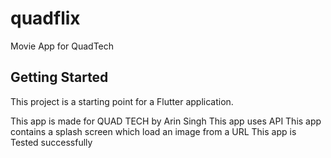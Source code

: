 # quadflix

Movie App for QuadTech

## Getting Started

This project is a starting point for a Flutter application.

This app is made for QUAD TECH by Arin Singh
This app uses API
This app contains a splash screen which load an image from a URL
This app is Tested successfully 
